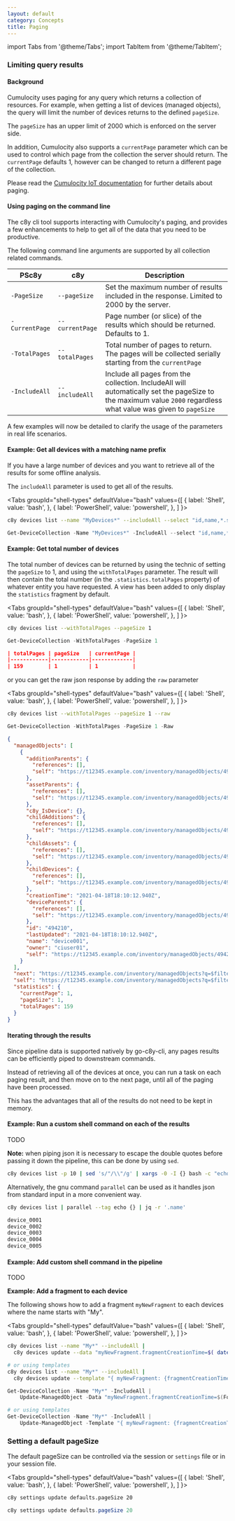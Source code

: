 ```yaml
---
layout: default
category: Concepts
title: Paging
---
```


import Tabs from '@theme/Tabs';
import TabItem from '@theme/TabItem';

### Limiting query results

#### Background

Cumulocity uses paging for any query which returns a collection of resources. For example, when getting a list of devices (managed objects), the query will limit the number of devices returns to the defined `pageSize`.

The `pageSize` has an upper limit of 2000 which is enforced on the server side.

In addition, Cumulocity also supports a `currentPage` parameter which can be used to control which page from the collection the server should return. The `currentPage` defaults 1, however can be changed to return a different page of the collection.

Please read the [Cumulocity IoT documentation](http://cumulocity.com/guides/reference/rest-implementation/#rest-usage) for further details about paging.


#### Using paging on the command line

The c8y cli tool supports interacting with Cumulocity's paging, and provides a few enhancements to help to get all of the data that you need to be productive.

The following command line arguments are supported by all collection related commands.

| PSc8y | c8y | Description |
|-------|---------|---------|
| `-PageSize` | `--pageSize` | Set the maximum number of results included in the response. Limited to 2000 by the server. |
| `-CurrentPage` | `--currentPage` | Page number (or slice) of the results which should be returned. Defaults to 1. |
| `-TotalPages` | `--totalPages` | Total number of pages to return. The pages will be collected serially starting from the `currentPage`  |
| `-IncludeAll` | `--includeAll` | Include all pages from the collection. IncludeAll will automatically set the pageSize to the maximum value `2000` regardless what value was given to `pageSize` |


A few examples will now be detailed to clarify the usage of the parameters in real life scenarios.

#### Example: Get all devices with a matching name prefix

If you have a large number of devices and you want to retrieve all of the results for some offline analysis.

The `includeAll` parameter is used to get all of the results.

<Tabs
  groupId="shell-types"
  defaultValue="bash"
  values={[
    { label: 'Shell', value: 'bash', },
    { label: 'PowerShell', value: 'powershell', },
  ]
}>
<TabItem value="bash">

```bash
c8y devices list --name "MyDevices*" --includeAll --select "id,name,*.serialNumber" --output csvheader > devicelist.csv
```

</TabItem>
<TabItem value="powershell">

```powershell
Get-DeviceCollection -Name "MyDevices*" -IncludeAll --select "id,name,*.serialNumber" -Output csvheader > devicelist.csv
```

</TabItem>
</Tabs>


#### Example: Get total number of devices

The total number of devices can be returned by using the technic of setting the `pageSize` to 1, and using the `withTotalPages` parameter. The result will then contain the total number (in the `.statistics.totalPages` property) of whatever entity you have requested. A view has been added to only display the `statistics` fragment by default.

<Tabs
  groupId="shell-types"
  defaultValue="bash"
  values={[
    { label: 'Shell', value: 'bash', },
    { label: 'PowerShell', value: 'powershell', },
  ]
}>
<TabItem value="bash">

```bash
c8y devices list --withTotalPages --pageSize 1
```

</TabItem>
<TabItem value="powershell">

```powershell
Get-DeviceCollection -WithTotalPages -PageSize 1
```

</TabItem>
</Tabs>


```json title="output"
| totalPages | pageSize   | currentPage |
|------------|------------|-------------|
| 159        | 1          | 1           |
```

or you can get the raw json response by adding the `raw` parameter


<Tabs
  groupId="shell-types"
  defaultValue="bash"
  values={[
    { label: 'Shell', value: 'bash', },
    { label: 'PowerShell', value: 'powershell', },
  ]
}>
<TabItem value="bash">

```bash
c8y devices list --withTotalPages --pageSize 1 --raw
```

</TabItem>
<TabItem value="powershell">

```powershell
Get-DeviceCollection -WithTotalPages -PageSize 1 -Raw
```

</TabItem>
</Tabs>

```json title="output"
{
  "managedObjects": [
    {
      "additionParents": {
        "references": [],
        "self": "https://t12345.example.com/inventory/managedObjects/494210/additionParents"
      },
      "assetParents": {
        "references": [],
        "self": "https://t12345.example.com/inventory/managedObjects/494210/assetParents"
      },
      "c8y_IsDevice": {},
      "childAdditions": {
        "references": [],
        "self": "https://t12345.example.com/inventory/managedObjects/494210/childAdditions"
      },
      "childAssets": {
        "references": [],
        "self": "https://t12345.example.com/inventory/managedObjects/494210/childAssets"
      },
      "childDevices": {
        "references": [],
        "self": "https://t12345.example.com/inventory/managedObjects/494210/childDevices"
      },
      "creationTime": "2021-04-18T18:10:12.940Z",
      "deviceParents": {
        "references": [],
        "self": "https://t12345.example.com/inventory/managedObjects/494210/deviceParents"
      },
      "id": "494210",
      "lastUpdated": "2021-04-18T18:10:12.940Z",
      "name": "device001",
      "owner": "ciuser01",
      "self": "https://t12345.example.com/inventory/managedObjects/494210"
    }
  ],
  "next": "https://t12345.example.com/inventory/managedObjects?q=$filter%3D%20$orderby%3Dname&pageSize=1&currentPage=2&withTotalPages=true",
  "self": "https://t12345.example.com/inventory/managedObjects?q=$filter%3D%20$orderby%3Dname&pageSize=1&currentPage=1&withTotalPages=true",
  "statistics": {
    "currentPage": 1,
    "pageSize": 1,
    "totalPages": 159
  }
}
```


#### Iterating through the results

Since pipeline data is supported natively by go-c8y-cli, any pages results can be efficiently piped to downstream commands.

Instead of retrieving all of the devices at once, you can run a task on each paging result, and then move on to the next page, until all of the paging have been processed.

This has the advantages that all of the results do not need to be kept in memory.


#### Example: Run a custom shell command on each of the results

TODO

**Note:** when piping json it is necessary to escape the double quotes before passing it down the pipeline, this can be done by using `sed`.

```bash
c8y devices list -p 10 | sed 's/"/\\"/g' | xargs -0 -I {} bash -c "echo \"{}\" | jq -r '.name'"
```

Alternatively, the gnu command `parallel` can be used as it handles json from standard input in a more convenient way.

```bash
c8y devices list | parallel --tag echo {} | jq -r '.name'
```

```bash title="output"
device_0001
device_0002
device_0003
device_0004
device_0005
```

#### Example: Add custom shell command in the pipeline

TODO

**Example: Add a fragment to each device**

The following shows how to add a fragment `myNewFragment` to each devices where the name starts with "My".


<Tabs
  groupId="shell-types"
  defaultValue="bash"
  values={[
    { label: 'Shell', value: 'bash', },
    { label: 'PowerShell', value: 'powershell', },
  ]
}>
<TabItem value="bash">

```bash
c8y devices list --name "My*" --includeAll |
  c8y devices update --data "myNewFragment.fragmentCreationTime=$( date --iso-8601=seconds )"

# or using templates
c8y devices list --name "My*" --includeAll |
  c8y devices update --template "{ myNewFragment: {fragmentCreationTime: _.Now('0s') }}"
```

</TabItem>
<TabItem value="powershell">

```powershell
Get-DeviceCollection -Name "My*" -IncludeAll |
    Update-ManagedObject -Data "myNewFragment.fragmentCreationTime=$(Format-Date)"

# or using templates
Get-DeviceCollection -Name "My*" -IncludeAll |
    Update-ManagedObject -Template "{ myNewFragment: {fragmentCreationTime: _.Now('0s') }}"
```

</TabItem>
</Tabs>


### Setting a default pageSize

The default pageSize can be controlled via the session or `settings` file or in your session file.

<Tabs
  groupId="shell-types"
  defaultValue="bash"
  values={[
    { label: 'Shell', value: 'bash', },
    { label: 'PowerShell', value: 'powershell', },
  ]
}>
<TabItem value="bash">

```bash
c8y settings update defaults.pageSize 20
```

</TabItem>
<TabItem value="powershell">

```powershell
c8y settings update defaults.pageSize 20
```

</TabItem>
</Tabs>
